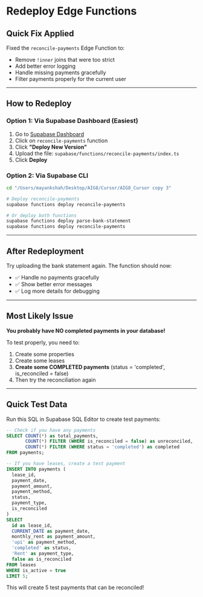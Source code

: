 # Redeploy Edge Functions

## Quick Fix Applied

Fixed the `reconcile-payments` Edge Function to:
- Remove `!inner` joins that were too strict
- Add better error logging
- Handle missing payments gracefully
- Filter payments properly for the current user

---

## How to Redeploy

### Option 1: Via Supabase Dashboard (Easiest)
1. Go to [Supabase Dashboard](https://supabase.com/dashboard/project/xsoyzbanlgxoijrweemz/functions)
2. Click on `reconcile-payments` function
3. Click **"Deploy New Version"**
4. Upload the file: `supabase/functions/reconcile-payments/index.ts`
5. Click **Deploy**

### Option 2: Via Supabase CLI
```bash
cd "/Users/mayankshah/Desktop/AIG8/Cursor/AIG8_Cursor copy 3"

# Deploy reconcile-payments
supabase functions deploy reconcile-payments

# Or deploy both functions
supabase functions deploy parse-bank-statement
supabase functions deploy reconcile-payments
```

---

## After Redeployment

Try uploading the bank statement again. The function should now:
- ✅ Handle no payments gracefully
- ✅ Show better error messages
- ✅ Log more details for debugging

---

## Most Likely Issue

**You probably have NO completed payments in your database!**

To test properly, you need to:
1. Create some properties
2. Create some leases
3. **Create some COMPLETED payments** (status = 'completed', is_reconciled = false)
4. Then try the reconciliation again

---

## Quick Test Data

Run this SQL in Supabase SQL Editor to create test payments:

```sql
-- Check if you have any payments
SELECT COUNT(*) as total_payments, 
       COUNT(*) FILTER (WHERE is_reconciled = false) as unreconciled,
       COUNT(*) FILTER (WHERE status = 'completed') as completed
FROM payments;

-- If you have leases, create a test payment
INSERT INTO payments (
  lease_id,
  payment_date,
  payment_amount,
  payment_method,
  status,
  payment_type,
  is_reconciled
)
SELECT 
  id as lease_id,
  CURRENT_DATE as payment_date,
  monthly_rent as payment_amount,
  'upi' as payment_method,
  'completed' as status,
  'Rent' as payment_type,
  false as is_reconciled
FROM leases
WHERE is_active = true
LIMIT 5;
```

This will create 5 test payments that can be reconciled!


